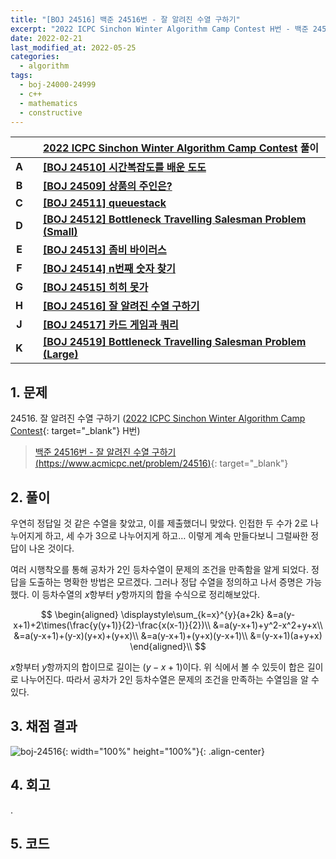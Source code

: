 ```yaml
---
title: "[BOJ 24516] 백준 24516번 - 잘 알려진 수열 구하기"
excerpt: "2022 ICPC Sinchon Winter Algorithm Camp Contest H번 - 백준 24516번 잘 알려진 수열 구하기 풀이"
date: 2022-02-21
last_modified_at: 2022-05-25
categories:
  - algorithm
tags:
  - boj-24000-24999
  - c++
  - mathematics
  - constructive
---
```


|||[2022 ICPC Sinchon Winter Algorithm Camp Contest](https://burningfalls.github.io/contest/swac2022-baekjoon-contest/) 풀이|
|:---:|:---:|:---|
|**A**||**[[BOJ 24510] 시간복잡도를 배운 도도](https://burningfalls.github.io/algorithm/boj-24510/)**|
|**B**||**[[BOJ 24509] 상품의 주인은?](https://burningfalls.github.io/algorithm/boj-24509/)**|
|**C**||**[[BOJ 24511] queuestack](https://burningfalls.github.io/algorithm/boj-24511/)**|
|**D**||**[[BOJ 24512] Bottleneck Travelling Salesman Problem (Small)](https://burningfalls.github.io/algorithm/boj-24512/)**|
|**E**||**[[BOJ 24513] 좀비 바이러스](https://burningfalls.github.io/algorithm/boj-24513/)**|
|**F**||**[[BOJ 24514] n번째 숫자 찾기](https://burningfalls.github.io/algorithm/boj-24514/)**|
|**G**||**[[BOJ 24515] 히히 못가](https://burningfalls.github.io/algorithm/boj-24515/)**|
|**H**||**[[BOJ 24516] 잘 알려진 수열 구하기](https://burningfalls.github.io/algorithm/boj-24516/)**|
|**J**||**[[BOJ 24517] 카드 게임과 쿼리](https://burningfalls.github.io/algorithm/boj-24517/)**|
|**K**||**[[BOJ 24519] Bottleneck Travelling Salesman Problem (Large)](https://burningfalls.github.io/algorithm/boj-24519/)**|

## 1. 문제
$24516$. 잘 알려진 수열 구하기 ([2022 ICPC Sinchon Winter Algorithm Camp Contest](https://burningfalls.github.io/contest/2022-swac-baekjoon-contest/){: target="_blank"} H번)

> [백준 24516번 - 잘 알려진 수열 구하기 (https://www.acmicpc.net/problem/24516)](https://www.acmicpc.net/problem/24516){: target="_blank"}

## 2. 풀이

우연히 정답일 것 같은 수열을 찾았고, 이를 제출했더니 맞았다. 인접한 두 수가 $2$로 나누어지게 하고, 세 수가 $3$으로 나누어지게 하고… 이렇게 계속 만들다보니 그럴싸한 정답이 나온 것이다. 

여러 시행착오를 통해 공차가 $2$인 등차수열이 문제의 조건을 만족함을 알게 되었다. 정답을 도출하는 명확한 방법은 모르겠다. 그러나 정답 수열을 정의하고 나서 증명은 가능했다. 이 등차수열의 $x$항부터 $y$항까지의 합을 수식으로 정리해보았다.

$$
\begin{aligned}
\displaystyle\sum_{k=x}^{y}{a+2k}
&=a(y-x+1)+2\times(\frac{y(y+1)}{2}-\frac{x(x-1)}{2})\\
&=a(y-x+1)+y^2-x^2+y+x\\
&=a(y-x+1)+(y-x)(y+x)+(y+x)\\
&=a(y-x+1)+(y+x)(y-x+1)\\
&=(y-x+1)(a+y+x)
\end{aligned}\\
$$

$x$항부터 $y$항까지의 합이므로 길이는 $(y-x+1)$이다. 위 식에서 볼 수 있듯이 합은 길이로 나누어진다. 따라서 공차가 $2$인 등차수열은 문제의 조건을 만족하는 수열임을 알 수 있다.

## 3. 채점 결과

![boj-24516](https://user-images.githubusercontent.com/30232837/161198463-4f110231-237f-4798-a4eb-3e8ce4b91168.png "boj-24516"){: width="100%" height="100%"}{: .align-center}

## 4. 회고

.

## 5. 코드

<script src="https://gist.github.com/BurningFalls/af1be5f67a9e259b9ae98b37e25e8203.js"></script>